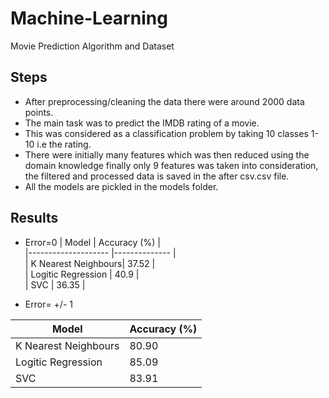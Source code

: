 # Machine-Learning
Movie Prediction Algorithm and Dataset

## Steps
* After preprocessing/cleaning the data there were around 2000 data points.    
* The main task was to predict the IMDB rating of a movie.  
* This was considered as a classification problem by taking 10 classes 1-10 i.e the rating.  
* There were initially many features which was then reduced using the domain knowledge finally only 9 features was taken into consideration, the filtered and processed data is saved in the after csv.csv file.  
* All the models are pickled in the models folder.  
## Results
* Error=0
| Model  	            | Accuracy (%) 	|  
|--------------------	|--------------	|  
| K Nearest Neighbours| 37.52       	|  
| Logitic Regression  | 40.9         	|  
| SVC                 | 36.35        	|  


* Error= +/- 1

| Model  	            | Accuracy (%) 	|  
|--------------------	|--------------	|  
| K Nearest Neighbours| 80.90       	|  
| Logitic Regression  | 85.09         |  
| SVC                 | 83.91        	|  
